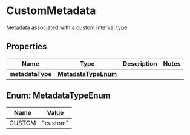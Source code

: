 

# CustomMetadata

Metadata associated with a custom interval type

## Properties

| Name | Type | Description | Notes |
|------------ | ------------- | ------------- | -------------|
|**metadataType** | [**MetadataTypeEnum**](#MetadataTypeEnum) |  |  |



## Enum: MetadataTypeEnum

| Name | Value |
|---- | -----|
| CUSTOM | &quot;custom&quot; |



